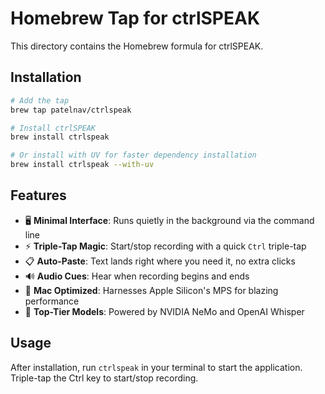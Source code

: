 # Homebrew Tap for ctrlSPEAK

This directory contains the Homebrew formula for ctrlSPEAK.

## Installation

```bash
# Add the tap
brew tap patelnav/ctrlspeak

# Install ctrlSPEAK
brew install ctrlspeak

# Or install with UV for faster dependency installation
brew install ctrlspeak --with-uv
```

## Features

- 🖥️ **Minimal Interface**: Runs quietly in the background via the command line
- ⚡ **Triple-Tap Magic**: Start/stop recording with a quick `Ctrl` triple-tap
- 📋 **Auto-Paste**: Text lands right where you need it, no extra clicks
- 🔊 **Audio Cues**: Hear when recording begins and ends
- 🍎 **Mac Optimized**: Harnesses Apple Silicon's MPS for blazing performance
- 🌟 **Top-Tier Models**: Powered by NVIDIA NeMo and OpenAI Whisper

## Usage

After installation, run `ctrlspeak` in your terminal to start the application. Triple-tap the Ctrl key to start/stop recording. 